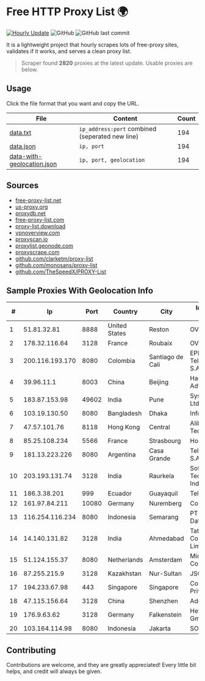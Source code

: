 
# Free HTTP Proxy List 🌍

[![Hourly Update](https://github.com/mertguvencli/http-proxy-list/actions/workflows/main.yml/badge.svg?branch=main)](https://github.com/mertguvencli/http-proxy-list/actions/workflows/main.yml)
![GitHub](https://img.shields.io/github/license/mertguvencli/http-proxy-list)
![GitHub last commit](https://img.shields.io/github/last-commit/mertguvencli/http-proxy-list)

It is a lightweight project that hourly scrapes lots of free-proxy sites, validates if it works, and serves a clean proxy list.


> Scraper found **2820** proxies at the latest update. Usable proxies are below.

## Usage

Click the file format that you want and copy the URL.


|File|Content|Count|
|----|-------|-----|
|[data.txt](https://raw.githubusercontent.com/mertguvencli/http-proxy-list/main/proxy-list/data.txt)|`ip_address:port` combined (seperated new line)|194|
|[data.json](https://raw.githubusercontent.com/mertguvencli/http-proxy-list/main/proxy-list/data.json)|`ip, port`|194|
|[data-with-geolocation.json](https://raw.githubusercontent.com/mertguvencli/http-proxy-list/main/proxy-list/data-with-geolocation.json)|`ip, port, geolocation`|194|

## Sources

* [free-proxy-list.net](https://free-proxy-list.net)
* [us-proxy.org](https://www.us-proxy.org)
* [proxydb.net](http://proxydb.net)
* [free-proxy-list.com](https://free-proxy-list.com/?page=&port=&type%5B%5D=http&type%5B%5D=https&up_time=0&search=Search)
* [proxy-list.download](https://www.proxy-list.download/HTTP)
* [vpnoverview.com](https://vpnoverview.com/privacy/anonymous-browsing/free-proxy-servers)
* [proxyscan.io](https://www.proxyscan.io)
* [proxylist.geonode.com](https://proxylist.geonode.com/api/proxy-list?limit=300&page=1&sort_by=lastChecked&sort_type=desc&protocols=http,https)
* [proxyscrape.com](https://api.proxyscrape.com/v2/?request=displayproxies&protocol=http&timeout=10000&country=all&ssl=all&anonymity=all)
* [github.com/clarketm/proxy-list](https://raw.githubusercontent.com/clarketm/proxy-list/master/proxy-list-raw.txt)
* [github.com/monosans/proxy-list](https://raw.githubusercontent.com/monosans/proxy-list/main/proxies/http.txt)
* [github.com/TheSpeedX/PROXY-List](https://raw.githubusercontent.com/TheSpeedX/PROXY-List/master/http.txt)


## Sample Proxies With Geolocation Info

|#|Ip|Port|Country|City|Internet Service Provider|
|-|--|----|-------|----|-------------------------|
|1|51.81.32.81|8888|United States|Reston|OVH SAS|
|2|178.32.116.64|3128|France|Roubaix|OVH SAS|
|3|200.116.193.170|8080|Colombia|Santiago de Cali|EPM Telecomunicaciones S.A. E.S.P|
|4|39.96.11.1|8003|China|Beijing|Hangzhou Alibaba Advertising Co|
|5|183.87.153.98|49602|India|Pune|Syscon Infoway Pvt Ltd. ISP|
|6|103.19.130.50|8080|Bangladesh|Dhaka|InfoLink|
|7|47.57.101.76|8118|Hong Kong|Central|Alibaba (US) Technology Co., Ltd.|
|8|85.25.108.234|5566|France|Strasbourg|Host Europe GmbH|
|9|181.13.223.226|8080|Argentina|Casa Grande|Telecom Argentina S.A.|
|10|203.193.131.74|3128|India|Raurkela|Software Technology Parks of India, Society|
|11|186.3.38.201|999|Ecuador|Guayaquil|Telconet S.A|
|12|161.97.84.211|10080|Germany|Nuremberg|Contabo GmbH|
|13|116.254.116.234|8080|Indonesia|Semarang|PT Media Sarana Data|
|14|14.140.131.82|3128|India|Ahmedabad|Tata Communications Limited|
|15|51.124.155.37|8080|Netherlands|Amsterdam|Microsoft Corporation|
|16|87.255.215.9|3128|Kazakhstan|Nur-Sultan|JSC Transtelecom|
|17|194.233.67.98|443|Singapore|Singapore|Contabo Asia Private Limited|
|18|47.115.156.64|3128|China|Shenzhen|Addresses CNNIC|
|19|176.9.63.62|3128|Germany|Falkenstein|Hetzner Online GmbH|
|20|103.164.114.98|8080|Indonesia|Jakarta|SOLUSINET|



## Contributing

Contributions are welcome, and they are greatly appreciated! Every
little bit helps, and credit will always be given.

